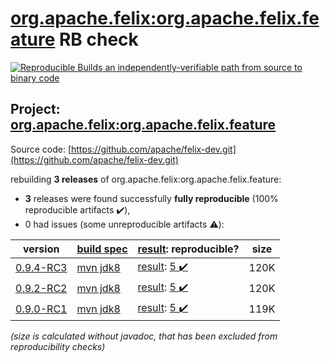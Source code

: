 [org.apache.felix:org.apache.felix.feature](https://search.maven.org/artifact/org.apache.felix/org.apache.felix.feature/) RB check
=======

[![Reproducible Builds](https://reproducible-builds.org/images/logos/rb.svg) an independently-verifiable path from source to binary code](https://reproducible-builds.org/)

## Project: [org.apache.felix:org.apache.felix.feature](https://search.maven.org/artifact/org.apache.felix/org.apache.felix.feature/)

Source code: [https://github.com/apache/felix-dev.git](https://github.com/apache/felix-dev.git)

rebuilding **3 releases** of org.apache.felix:org.apache.felix.feature:
- **3** releases were found successfully **fully reproducible** (100% reproducible artifacts :heavy_check_mark:),
- 0 had issues (some unreproducible artifacts :warning:):

| version | [build spec](/BUILDSPEC.md) | [result](https://reproducible-builds.org/docs/jvm/): reproducible? | size |
| -- | --------- | ------ | -- |
| [0.9.4-RC3](https://search.maven.org/artifact/org.apache.felix/org.apache.felix.feature/0.9.4-RC3/pom) | [mvn jdk8](felix-features-0.9.4-RC3.buildspec) | [result](org.apache.felix.feature-0.9.4-RC3.buildinfo): [5 :heavy_check_mark: ](org.apache.felix.feature-0.9.4-RC3.buildcompare) | 120K |
| [0.9.2-RC2](https://search.maven.org/artifact/org.apache.felix/org.apache.felix.feature/0.9.2-RC2/pom) | [mvn jdk8](felix-features-0.9.2-RC2.buildspec) | [result](org.apache.felix.feature-0.9.2-RC2.buildinfo): [5 :heavy_check_mark: ](org.apache.felix.feature-0.9.2-RC2.buildcompare) | 120K |
| [0.9.0-RC1](https://search.maven.org/artifact/org.apache.felix/org.apache.felix.feature/0.9.0-RC1/pom) | [mvn jdk8](felix-features-0.9.0-RC1.buildspec) | [result](org.apache.felix.feature-0.9.0-RC1.buildinfo): [5 :heavy_check_mark: ](org.apache.felix.feature-0.9.0-RC1.buildcompare) | 119K |

<i>(size is calculated without javadoc, that has been excluded from reproducibility checks)</i>

